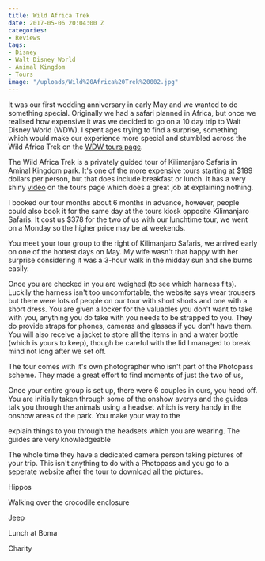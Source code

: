 ```yaml
---
title: Wild Africa Trek
date: 2017-05-06 20:04:00 Z
categories:
- Reviews
tags:
- Disney
- Walt Disney World
- Animal Kingdom
- Tours
image: "/uploads/Wild%20Africa%20Trek%20002.jpg"
---
```


It was our first wedding anniversary in early May and we wanted to do something special. Originally we had a safari planned in Africa, but once we realised how expensive it was we decided to go on a 10 day trip to Walt Disney World (WDW). I spent ages trying to find a surprise, something which would make our experience more special and stumbled across the Wild Africa Trek on the [WDW tours page](https://disneyworld.disney.go.com/events-tours/).

The Wild Africa Trek is a privately guided tour of Kilimanjaro Safaris in Aminal Kingdom park. It's one of the more expensive tours starting at $189 dollars per person, but that does include breakfast or lunch. It has a very shiny [video](https://disneyworld.disney.go.com/events-tours/animal-kingdom/wild-africa-trek/#detailsMediaPlayer=1/0/0/0) on the tours page which does a great job at explaining nothing. 

I booked our tour months about 6 months in advance, however, people could also book it for the same day at the tours kiosk opposite Kilimanjaro Safaris. It cost us $378 for the two of us with our lunchtime tour, we went on a Monday so the higher price may be at weekends.

You meet your tour group to the right of Kilimanjaro Safaris, we arrived early on one of the hottest days on May. My wife wasn't that happy with her surprise considering it was a 3-hour walk in the midday sun and she burns easily.

Once you are checked in you are weighed (to see which harness fits). Luckily the harness isn't too uncomfortable, the website says wear trousers but there were lots of people on our tour with short shorts and one with a short dress. You are given a locker for the valuables you don't want to take with you, anything you do take with you needs to be strapped to you. They do provide straps for phones, cameras and glasses if you don't have them. You will also receive a jacket to store all the items in and a water bottle (which is yours to keep), though be careful with the lid I managed to break mind not long after we set off.

The tour comes with it's own photographer who isn't part of the Photopass scheme. They made a great effort to find moments of just the two of us,

Once your entire group is set up, there were 6 couples in ours, you head off. You are initially taken through some of the onshow averys and the guides talk you through the animals using a headset which is very handy in the onshow areas of the park. You make your way to the 

explain things to you through the headsets which you are wearing. The guides are very knowledgeable

The whole time they have a dedicated camera person taking pictures of your trip. This isn't anything to do with a Photopass and you go to a seperate website after the tour to download all the pictures.

Hippos

Walking over the crocodile enclosure

Jeep

Lunch at Boma

Charity



